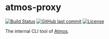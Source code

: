 # atmos-proxy

[![Build Status](https://github.com/suzuki-shunsuke/atmos-proxy/workflows/test/badge.svg)](https://github.com/suzuki-shunsuke/atmos-proxy/actions)
[![GitHub last commit](https://img.shields.io/github/last-commit/suzuki-shunsuke/atmos-proxy.svg)](https://github.com/suzuki-shunsuke/atmos-proxy)
[![License](http://img.shields.io/badge/license-mit-blue.svg?style=flat-square)](https://raw.githubusercontent.com/suzuki-shunsuke/atmos-proxy/main/LICENSE)

The internal CLI tool of [Atmos](https://github.com/cloudposse/atmos).

